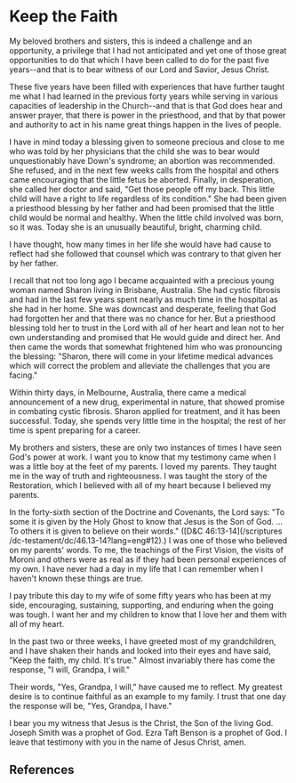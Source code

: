 # Keep the Faith

My beloved brothers and sisters, this is indeed a challenge and an
opportunity, a privilege that I had not anticipated and yet one of those great
opportunities to do that which I have been called to do for the past five
years--and that is to bear witness of our Lord and Savior, Jesus Christ.

These five years have been filled with experiences that have further taught me
what I had learned in the previous forty years while serving in various
capacities of leadership in the Church--and that is that God does hear and
answer prayer, that there is power in the priesthood, and that by that power
and authority to act in his name great things happen in the lives of people.

I have in mind today a blessing given to someone precious and close to me who
was told by her physicians that the child she was to bear would unquestionably
have Down's syndrome; an abortion was recommended. She refused, and in the
next few weeks calls from the hospital and others came encouraging that the
little fetus be aborted. Finally, in desperation, she called her doctor and
said, "Get those people off my back. This little child will have a right to
life regardless of its condition." She had been given a priesthood blessing by
her father and had been promised that the little child would be normal and
healthy. When the little child involved was born, so it was. Today she is an
unusually beautiful, bright, charming child.

I have thought, how many times in her life she would have had cause to reflect
had she followed that counsel which was contrary to that given her by her
father.

I recall that not too long ago I became acquainted with a precious young woman
named Sharon living in Brisbane, Australia. She had cystic fibrosis and had in
the last few years spent nearly as much time in the hospital as she had in her
home. She was downcast and desperate, feeling that God had forgotten her and
that there was no chance for her. But a priesthood blessing told her to trust
in the Lord with all of her heart and lean not to her own understanding and
promised that He would guide and direct her. And then came the words that
somewhat frightened him who was pronouncing the blessing: "Sharon, there will
come in your lifetime medical advances which will correct the problem and
alleviate the challenges that you are facing."

Within thirty days, in Melbourne, Australia, there came a medical announcement
of a new drug, experimental in nature, that showed promise in combating cystic
fibrosis. Sharon applied for treatment, and it has been successful. Today, she
spends very little time in the hospital; the rest of her time is spent
preparing for a career.

My brothers and sisters, these are only two instances of times I have seen
God's power at work. I want you to know that my testimony came when I was a
little boy at the feet of my parents. I loved my parents. They taught me in
the way of truth and righteousness. I was taught the story of the Restoration,
which I believed with all of my heart because I believed my parents.

In the forty-sixth section of the Doctrine and Covenants, the Lord says: "To
some it is given by the Holy Ghost to know that Jesus is the Son of God. ... To
others it is given to believe on their words." ([D&amp;C 46:13-14](/scriptures
/dc-testament/dc/46.13-14?lang=eng#12).) I was one of those who believed on my
parents' words. To me, the teachings of the First Vision, the visits of Moroni
and others were as real as if they had been personal experiences of my own. I
have never had a day in my life that I can remember when I haven't known these
things are true.

I pay tribute this day to my wife of some fifty years who has been at my side,
encouraging, sustaining, supporting, and enduring when the going was tough. I
want her and my children to know that I love her and them with all of my
heart.

In the past two or three weeks, I have greeted most of my grandchildren, and I
have shaken their hands and looked into their eyes and have said, "Keep the
faith, my child. It's true." Almost invariably there has come the response, "I
will, Grandpa, I will."

Their words, "Yes, Grandpa, I will," have caused me to reflect. My greatest
desire is to continue faithful as an example to my family. I trust that one
day the response will be, "Yes, Grandpa, I have."

I bear you my witness that Jesus is the Christ, the Son of the living God.
Joseph Smith was a prophet of God. Ezra Taft Benson is a prophet of God. I
leave that testimony with you in the name of Jesus Christ, amen.

## References

